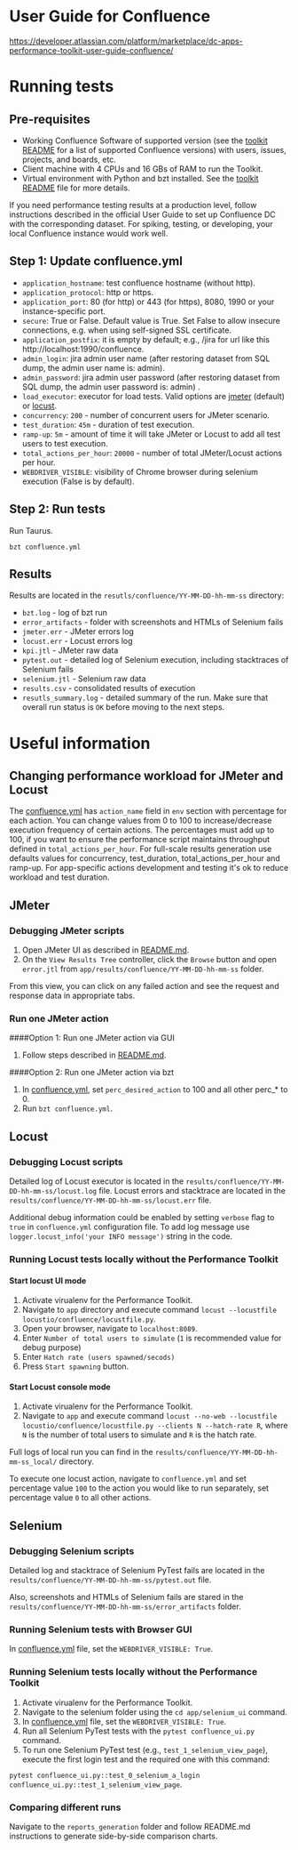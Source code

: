 # User Guide for Confluence
https://developer.atlassian.com/platform/marketplace/dc-apps-performance-toolkit-user-guide-confluence/

# Running tests
## Pre-requisites
* Working Confluence Software of supported version (see the [toolkit README](../../README.md) for a list of supported Confluence versions) with users, issues, projects, and boards, etc.
* Client machine with 4 CPUs and 16 GBs of RAM to run the Toolkit.
* Virtual environment with Python and bzt installed. See the [toolkit README](../../README.md) file for more details.

If you need performance testing results at a production level, follow instructions described 
in the official User Guide to set up Confluence DC with the corresponding dataset.
For spiking, testing, or developing, your local Confluence instance would work well.

## Step 1: Update confluence.yml
* `application_hostname`: test confluence hostname (without http).
* `application_protocol`: http or https.
* `application_port`: 80 (for http) or 443 (for https), 8080, 1990 or your instance-specific port.
* `secure`: True or False. Default value is True. Set False to allow insecure connections, e.g. when using self-signed SSL certificate.
* `application_postfix`: it is empty by default; e.g., /jira for url like this http://localhost:1990/confluence.
* `admin_login`: jira admin user name (after restoring dataset from SQL dump, the admin user name is: admin).
* `admin_password`: jira admin user password (after restoring dataset from SQL dump, the admin user password is: admin) .
* `load_executor`: executor for load tests. Valid options are [jmeter](https://jmeter.apache.org/) (default) or [locust](https://locust.io/).
* `concurrency`: `200` - number of concurrent users for JMeter scenario.
* `test_duration`: `45m` - duration of test execution.
* `ramp-up`: `5m` - amount of time it will take JMeter or Locust to add all test users to test execution.
* `total_actions_per_hour`: `20000` - number of total JMeter/Locust actions per hour.
* `WEBDRIVER_VISIBLE`: visibility of Chrome browser during selenium execution (False is by default).

## Step 2: Run tests
Run Taurus.
```
bzt confluence.yml
```

## Results
Results are located in the `resutls/confluence/YY-MM-DD-hh-mm-ss` directory:
* `bzt.log` - log of bzt run
* `error_artifacts` - folder with screenshots and HTMLs of Selenium fails
* `jmeter.err` - JMeter errors log
* `locust.err` - Locust errors log
* `kpi.jtl` - JMeter raw data
* `pytest.out` - detailed log of Selenium execution, including stacktraces of Selenium fails
* `selenium.jtl` - Selenium raw data
* `results.csv` - consolidated results of execution
* `resutls_summary.log` - detailed summary of the run. Make sure that overall run status is `OK` before moving to the 
next steps.


# Useful information

## Changing performance workload for JMeter and Locust
The [confluence.yml](../../app/confluence.yml) has `action_name` field in `env` section with percentage for each action. You can change values from 0 to 100 to increase/decrease execution frequency of certain actions. 
The percentages must add up to 100, if you want to ensure the performance script maintains 
throughput defined in `total_actions_per_hour`.
For full-scale results generation use defaults values for concurrency, test_duration, total_actions_per_hour and ramp-up.
For app-specific actions development and testing it's ok to reduce workload and test duration.

## JMeter
### Debugging JMeter scripts
1. Open JMeter UI as described in [README.md](../../app/util/jmeter/README.md).
1. On the `View Results Tree` controller, click the `Browse` button and open `error.jtl` from `app/results/confluence/YY-MM-DD-hh-mm-ss` folder.

From this view, you can click on any failed action and see the request and response data in appropriate tabs.

### Run one JMeter action
####Option 1: Run one JMeter action via GUI
1. Follow steps described in [README.md](../../app/util/jmeter/README.md).

####Option 2: Run one JMeter action via bzt
1. In [confluence.yml](../../app/confluence.yml), set `perc_desired_action` to 100 and all other perc_* to 0.
1. Run `bzt confluence.yml`.

## Locust
### Debugging Locust scripts
Detailed log of Locust executor is located in the `results/confluence/YY-MM-DD-hh-mm-ss/locust.log` file. Locust errors and stacktrace are located in the `results/confluence/YY-MM-DD-hh-mm-ss/locust.err` file.

Additional debug information could be enabled by setting `verbose` flag to `true` in `confluence.yml` configuration file. To add log message use `logger.locust_info('your INFO message')` string in the code.
### Running Locust tests locally without the Performance Toolkit
#### Start locust UI mode
1. Activate virualenv for the Performance Toolkit.
1. Navigate to `app` directory and execute command `locust --locustfile locustio/confluence/locustfile.py`. 
1. Open your browser, navigate to `localhost:8089`.  
1. Enter `Number of total users to simulate` (`1` is recommended value for debug purpose)  
1. Enter `Hatch rate (users spawned/secods)` 
1. Press `Start spawning` button.

#### Start Locust console mode
1. Activate virualenv for the Performance Toolkit.
1. Navigate to `app` and execute command `locust --no-web --locustfile locustio/confluence/locustfile.py --clients N --hatch-rate R`, where `N` is the number of total users to simulate and `R` is the hatch rate.  

Full logs of local run you can find in the `results/confluence/YY-MM-DD-hh-mm-ss_local/` directory.

To execute one locust action, navigate to `confluence.yml` and set percentage value `100` to the action you would like to run separately, set percentage value `0` to all other actions.


## Selenium
### Debugging Selenium scripts
Detailed log and stacktrace of Selenium PyTest fails are located in the `results/confluence/YY-MM-DD-hh-mm-ss/pytest.out` file. 

Also, screenshots and HTMLs of Selenium fails are stared in the `results/confluence/YY-MM-DD-hh-mm-ss/error_artifacts` folder. 

### Running Selenium tests with Browser GUI
In [confluence.yml](../../app/confluence.yml) file, set the `WEBDRIVER_VISIBLE: True`.


### Running Selenium tests locally without the Performance Toolkit
1. Activate virualenv for the Performance Toolkit.
1. Navigate to the selenium folder using the `cd app/selenium_ui` command. 
1. In [confluence.yml](../../app/confluence.yml) file, set the `WEBDRIVER_VISIBLE: True`.
1. Run all Selenium PyTest tests with the `pytest confluence_ui.py` command.
1. To run one Selenium PyTest test (e.g., `test_1_selenium_view_page`), execute the first login test and the required one with this command:

`pytest confluence_ui.py::test_0_selenium_a_login confluence_ui.py::test_1_selenium_view_page`.


### Comparing different runs
Navigate to the `reports_generation` folder and follow README.md instructions to generate side-by-side comparison charts.
